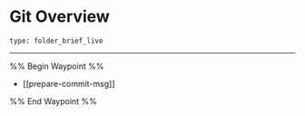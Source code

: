 # Git Overview
 
```ccard
type: folder_brief_live
```
 
---

%% Begin Waypoint %%
- [[prepare-commit-msg]]

%% End Waypoint %%